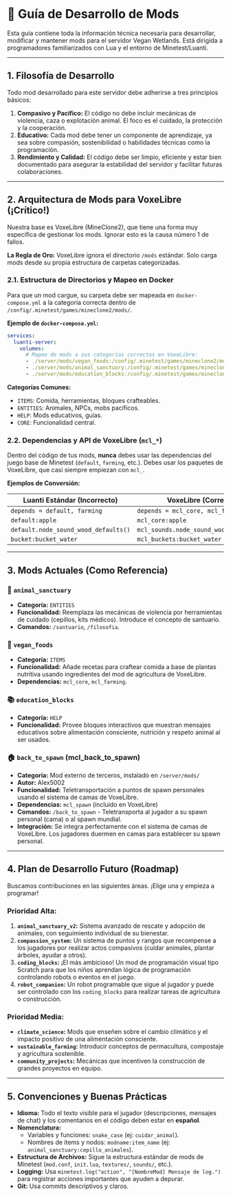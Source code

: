 # 📖 Guía de Desarrollo de Mods

Esta guía contiene toda la información técnica necesaria para desarrollar, modificar y mantener mods para el servidor Vegan Wetlands. Está dirigida a programadores familiarizados con Lua y el entorno de Minetest/Luanti.

---

## 1. Filosofía de Desarrollo

Todo mod desarrollado para este servidor debe adherirse a tres principios básicos:

1.  **Compasivo y Pacífico:** El código no debe incluir mecánicas de violencia, caza o explotación animal. El foco es el cuidado, la protección y la cooperación.
2.  **Educativo:** Cada mod debe tener un componente de aprendizaje, ya sea sobre compasión, sostenibilidad o habilidades técnicas como la programación.
3.  **Rendimiento y Calidad:** El código debe ser limpio, eficiente y estar bien documentado para asegurar la estabilidad del servidor y facilitar futuras colaboraciones.

---

## 2. Arquitectura de Mods para VoxeLibre (¡Crítico!)

Nuestra base es VoxeLibre (MineClone2), que tiene una forma muy específica de gestionar los mods. Ignorar esto es la causa número 1 de fallos.

**La Regla de Oro:** VoxeLibre ignora el directorio `/mods` estándar. Solo carga mods desde su propia estructura de carpetas categorizadas.

### 2.1. Estructura de Directorios y Mapeo en Docker

Para que un mod cargue, su carpeta debe ser mapeada en `docker-compose.yml` a la categoría correcta dentro de `/config/.minetest/games/mineclone2/mods/`.

**Ejemplo de `docker-compose.yml`:**
```yaml
services:
  luanti-server:
    volumes:
      # Mapeo de mods a sus categorías correctas en VoxeLibre:
      - ./server/mods/vegan_foods:/config/.minetest/games/mineclone2/mods/ITEMS/vegan_foods
      - ./server/mods/animal_sanctuary:/config/.minetest/games/mineclone2/mods/ENTITIES/animal_sanctuary
      - ./server/mods/education_blocks:/config/.minetest/games/mineclone2/mods/HELP/education_blocks
```

**Categorías Comunes:**
*   `ITEMS`: Comida, herramientas, bloques crafteables.
*   `ENTITIES`: Animales, NPCs, mobs pacíficos.
*   `HELP`: Mods educativos, guías.
*   `CORE`: Funcionalidad central.

### 2.2. Dependencias y API de VoxeLibre (`mcl_*`)

Dentro del código de tus mods, **nunca** debes usar las dependencias del juego base de Minetest (`default`, `farming`, etc.). Debes usar los paquetes de VoxeLibre, que casi siempre empiezan con `mcl_`.

**Ejemplos de Conversión:**

| Luanti Estándar (Incorrecto) | VoxeLibre (Correcto) |
|---|---|
| `depends = default, farming` | `depends = mcl_core, mcl_farming` |
| `default:apple` | `mcl_core:apple` |
| `default.node_sound_wood_defaults()` | `mcl_sounds.node_sound_wood_defaults()` |
| `bucket:bucket_water` | `mcl_buckets:bucket_water` |

---

## 3. Mods Actuales (Como Referencia)

### 🐾 `animal_sanctuary`
*   **Categoría:** `ENTITIES`
*   **Funcionalidad:** Reemplaza las mecánicas de violencia por herramientas de cuidado (cepillos, kits médicos). Introduce el concepto de santuario.
*   **Comandos:** `/santuario`, `/filosofia`.

### 🍎 `vegan_foods`
*   **Categoría:** `ITEMS`
*   **Funcionalidad:** Añade recetas para craftear comida a base de plantas nutritiva usando ingredientes del mod de agricultura de VoxeLibre.
*   **Dependencias:** `mcl_core`, `mcl_farming`.

### 📚 `education_blocks`
*   **Categoría:** `HELP`
*   **Funcionalidad:** Provee bloques interactivos que muestran mensajes educativos sobre alimentación consciente, nutrición y respeto animal al ser usados.

### 🏠 `back_to_spawn` (mcl_back_to_spawn)
*   **Categoría:** Mod externo de terceros, instalado en `/server/mods/`
*   **Autor:** Alex5002
*   **Funcionalidad:** Teletransportación a puntos de spawn personales usando el sistema de camas de VoxeLibre.
*   **Dependencias:** `mcl_spawn` (incluido en VoxeLibre)
*   **Comandos:** `/back_to_spawn` - Teletransporta al jugador a su spawn personal (cama) o al spawn mundial.
*   **Integración:** Se integra perfectamente con el sistema de camas de VoxeLibre. Los jugadores duermen en camas para establecer su spawn personal.

---

## 4. Plan de Desarrollo Futuro (Roadmap)

Buscamos contribuciones en las siguientes áreas. ¡Elige una y empieza a programar!

### Prioridad Alta:
1.  **`animal_sanctuary_v2`:** Sistema avanzado de rescate y adopción de animales, con seguimiento individual de su bienestar.
2.  **`compassion_system`:** Un sistema de puntos y rangos que recompense a los jugadores por realizar actos compasivos (cuidar animales, plantar árboles, ayudar a otros).
3.  **`coding_blocks`:** ¡El más ambicioso! Un mod de programación visual tipo Scratch para que los niños aprendan lógica de programación controlando robots o eventos en el juego.
4.  **`robot_companion`:** Un robot programable que sigue al jugador y puede ser controlado con los `coding_blocks` para realizar tareas de agricultura o construcción.

### Prioridad Media:
*   **`climate_science`:** Mods que enseñen sobre el cambio climático y el impacto positivo de una alimentación consciente.
*   **`sustainable_farming`:** Introducir conceptos de permacultura, compostaje y agricultura sostenible.
*   **`community_projects`:** Mecánicas que incentiven la construcción de grandes proyectos en equipo.

---

## 5. Convenciones y Buenas Prácticas

*   **Idioma:** Todo el texto visible para el jugador (descripciones, mensajes de chat) y los comentarios en el código deben estar en **español**.
*   **Nomenclatura:**
    *   Variables y funciones: `snake_case` (ej: `cuidar_animal`).
    *   Nombres de items y nodos: `modname:item_name` (ej: `animal_sanctuary:cepillo_animales`).
*   **Estructura de Archivos:** Sigue la estructura estándar de mods de Minetest (`mod.conf`, `init.lua`, `textures/`, `sounds/`, etc.).
*   **Logging:** Usa `minetest.log("action", "[NombreMod] Mensaje de log.")` para registrar acciones importantes que ayuden a depurar.
*   **Git:** Usa commits descriptivos y claros.